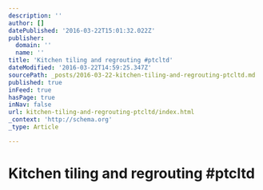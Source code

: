 ```yaml
---
description: ''
author: []
datePublished: '2016-03-22T15:01:32.022Z'
publisher:
  domain: ''
  name: ''
title: 'Kitchen tiling and regrouting #ptcltd'
dateModified: '2016-03-22T14:59:25.347Z'
sourcePath: _posts/2016-03-22-kitchen-tiling-and-regrouting-ptcltd.md
published: true
inFeed: true
hasPage: true
inNav: false
url: kitchen-tiling-and-regrouting-ptcltd/index.html
_context: 'http://schema.org'
_type: Article

---
```

# Kitchen tiling and regrouting \#ptcltd